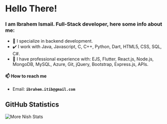 # Hello There!

### I am Ibrahem Ismail. Full-Stack developer, here some info about me:
- 👀 I specialize in backend development.
- ✔️ I work with Java, Javascript, C, C++, Python, Dart, HTML5, CSS, SQL, C#.
- 💞️ I have professional experience with: EJS, Flutter, React.js, Node.js, MongoDB, MySQL, Azure, Git, jQuery, Bootstrap, Express.js, APIs.

#### 📫 How to reach me
- Email: **`ibrahem.itib@gmail.com`**

## GitHub Statistics
<!-- [![Nishant1500's GitHub Stats](https://github-readme-stats.vercel.app/api?username=IbrahemIsmail&show_icons=true&theme=radical)](https://github.com/Nishant1500?tab=overview)
<br>
<a href="https://github.com/IbrahemIsmail?tab=overview">
<img align="center" alt="Nish's most used languages" src="https://github-readme-stats.vercel.app/api/top-langs/?username=IbrahemIsmail&layout=compact&langs_count=9&theme=radical&exclude_repo=Optifine-Mod-Coder-Pack-1.16.1,Projects"/> -->
<p><img align="center" src="https://github-readme-streak-stats.herokuapp.com/?user=IbrahemIsmail&theme=radical" alt="More Nish Stats" /></p>
</a>
